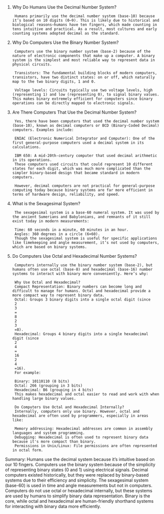 1. Why Do Humans Use the Decimal Number System?
 
        Humans primarily use the decimal number system (base-10) because it’s based on 10 digits (0–9). This is likely due to historical and biological reasons—humans have ten fingers, which made counting in tens intuitive and practical. As a result, most cultures and early counting systems adopted decimal as the standard.

2. Why Do Computers Use the Binary Number System?
        
        Computers use the binary number system (base-2) because of the nature of electronic components that make up a computer. A binary system is the simplest and most reliable way to represent data in physical circuits.

        Transistors: The fundamental building blocks of modern computers, transistors, have two distinct states: on or off, which naturally map to the two binary digits, 1 and 0.

        Voltage levels: Circuits typically use two voltage levels, high (representing 1) and low (representing 0), to signal binary values. This makes binary extremely efficient for computers since binary operations can be directly mapped to electronic signals.

3. Are There Computers That Use the Decimal Number System?
       
        Yes, there have been computers that used the decimal number system (base-10), known as decimal computers or BCD (Binary-Coded Decimal) computers. Examples include:

        ENIAC (Electronic Numerical Integrator and Computer): One of the first general-purpose computers used a decimal system in its calculations.

        IBM 650: A mid-20th-century computer that used decimal arithmetic in its operations.
        These computers used circuits that could represent 10 different states for each digit, which was much more complicated than the simpler binary-based design that became standard in modern computers.

        However, decimal computers are not practical for general-purpose computing today because binary systems are far more efficient in terms of hardware design, reliability, and speed.

4. What is the Sexagesimal System?
       
        The sexagesimal system is a base-60 numeral system. It was used by the ancient Sumerians and Babylonians, and remnants of it still exist today in modern measurements:

        Time: 60 seconds in a minute, 60 minutes in an hour.
        Angles: 360 degrees in a circle (6×60).
        Though the sexagesimal system is useful for specific applications like timekeeping and angle measurement, it’s not used by computers, which are based on binary systems.

5. Do Computers Use Octal and Hexadecimal Number Systems?
        
        Computers internally use the binary number system (base-2), but humans often use octal (base-8) and hexadecimal (base-16) number systems to interact with binary more conveniently. Here’s why:

        Why Use Octal and Hexadecimal?
        Compact Representation: Binary numbers can become long and difficult to manage for humans. Octal and hexadecimal provide a more compact way to represent binary data.
        Octal: Groups 3 binary digits into a single octal digit (since 
        2
        3
        =
        8
        2 
        3
        =8).
        Hexadecimal: Groups 4 binary digits into a single hexadecimal digit (since 
        2
        4
        =
        16
        2 
        4
        =16).
        For example:

        Binary: 10110110 (8 bits)
        Octal: 266 (grouping in 3 bits)
        Hexadecimal: B6 (grouping in 4 bits)
        This makes hexadecimal and octal easier to read and work with when handling large binary values.

        Do Computers Use Octal and Hexadecimal Internally?
        Internally, computers only use binary. However, octal and hexadecimal are often used by programmers, especially in areas like:

        Memory addressing: Hexadecimal addresses are common in assembly languages and system programming.
        Debugging: Hexadecimal is often used to represent binary data because it's more compact than binary.
        Permissions in Unix/Linux: File permissions are often represented in octal form.

        
 Summary:
        Humans use the decimal system because it’s intuitive based on our 10 fingers.
        Computers use the binary system because of the simplicity of representing binary states (0 and 1) using electrical signals.
        Decimal computers existed historically, but they were replaced by binary-based systems due to their efficiency and simplicity.
        The sexagesimal system (base-60) is used in time and angle measurements but not in computers.
        Computers do not use octal or hexadecimal internally, but these systems are used by humans to simplify binary data representation.
        Binary is the core, while octal and hexadecimal are human-friendly shorthand systems for interacting with binary data more efficiently.